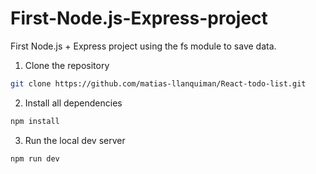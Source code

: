 # First-Node.js-Express-project
First Node.js + Express project using the fs module to save data.


1. Clone the repository
```sh
git clone https://github.com/matias-llanquiman/React-todo-list.git
```
2. Install all dependencies
```sh
npm install
```
3. Run the local dev server
```sh
npm run dev
```
